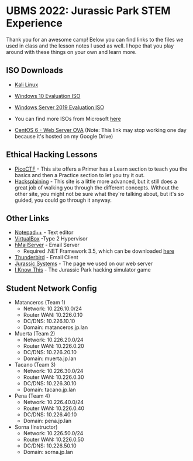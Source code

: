 # UBMS 2022: Jurassic Park STEM Experience
Thank you for an awesome camp!  Below you can find links to the files we used in class and the lesson notes I used as well.  I hope that you play around with these things on your own and learn more.

## ISO Downloads

- [Kali Linux](https://kali.download/virtual-images/kali-2022.2/kali-linux-2022.2-virtualbox-amd64.ova)

- [Windows 10 Evaluation ISO](https://go.microsoft.com/fwlink/p/?LinkID=2195400&clcid=0x409&culture=en-us&country=US)

- [Windows Server 2019 Evaluation ISO](https://go.microsoft.com/fwlink/p/?LinkID=2195167&clcid=0x409&culture=en-us&country=US)

- You can find more ISOs from Microsoft [here](https://techcommunity.microsoft.com/t5/windows-server-for-it-pro/accessing-trials-and-kits-for-windows-server/m-p/3361205)

- [CentOS 6 - Web Server OVA](https://drive.google.com/file/d/1Ebyd37AzT66exRcA8slyqYC3Krc5H-FJ/view?usp=sharing) (Note: This link may stop working one day because it's hosted on my Google Drive)

## Ethical Hacking Lessons

- [PicoCTF](https://picoctf.org/) - This site offers a Primer has a Learn section to teach you the basics and then a Practice section to let you try it out.  
- [Hacksplaining](https://www.hacksplaining.com/lessons) - This site is a little more advanced, but it still does a great job of walking you through the different concepts.  Without the other site, you might not be sure what they're talking about, but it's so guided, you could go through it anyway.

## Other Links

- [Notepad++](https://notepad-plus-plus.org/) - Text editor
- [VirtualBox](https://www.virtualbox.org/)  -Type 2 Hypervisor
- [hMailServer](https://www.hmailserver.com/) - Email Server
  - Required .NET Framework 3.5, which can be downloaded [here](https://go.microsoft.com/fwlink/?linkid=2186537)
- [Thunderbird](https://www.thunderbird.net/en-US/) - Email Client
- [Jurassic Systems](https://www.jurassicsystems.com/) - The page we used on our web server
- [I Know This](http://theinstructionlimit.com/i-know-this-global-game-jam-2015) - The Jurassic Park hacking simulator game

## Student Network Config

- Matanceros (Team 1)
  - Network: 10.226.10.0/24
  - Router WAN: 10.226.0.10
  - DC/DNS: 10.226.10.10
  - Domain: matanceros.jp.lan
- Muerta (Team 2)
  - Network: 10.226.20.0/24
  - Router WAN: 10.226.0.20
  - DC/DNS: 10.226.20.10
  - Domain: muerta.jp.lan
- Tacano (Team 3)
  - Network: 10.226.30.0/24
  - Router WAN: 10.226.0.30
  - DC/DNS: 10.226.30.10
  - Domain: tacano.jp.lan
- Pena (Team 4)
  - Network: 10.226.40.0/24
  - Router WAN: 10.226.0.40
  - DC/DNS: 10.226.40.10
  - Domain: pena.jp.lan
- Sorna (Instructor)
  - Network: 10.226.50.0/24
  - Router WAN: 10.226.0.50
  - DC/DNS: 10.226.50.10
  - Domain: sorna.jp.lan

